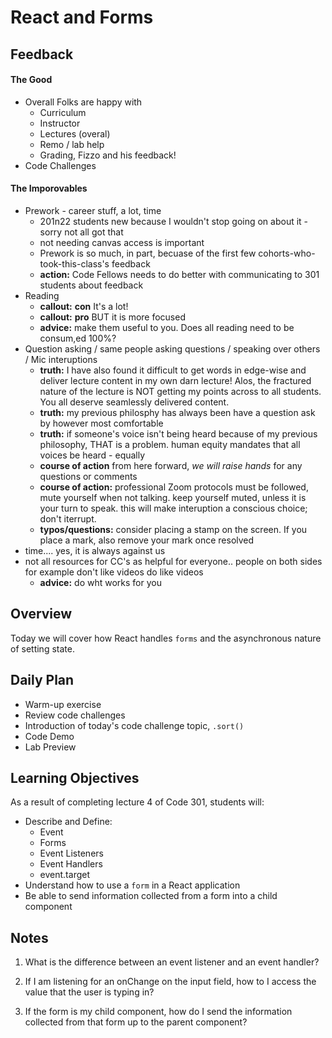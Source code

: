 # React and Forms

## Feedback

#### The Good

- Overall Folks are happy with
  - Curriculum
  - Instructor
  - Lectures (overal)
  - Remo / lab help
  - Grading, Fizzo and his feedback!
- Code Challenges

#### The Imporovables

- Prework - career stuff, a lot, time
  - 201n22 students new because I wouldn't stop going on about it - sorry not all got that
  - not needing canvas access is important
  - Prework is so much, in part, becuase of the first few cohorts-who-took-this-class's feedback
  - **action:** Code Fellows needs to do better with communicating to 301 students about feedback
- Reading
  - **callout:** **con** It's a lot!
  - **callout:** **pro** BUT it is more focused
  - **advice:** make them useful to you.  Does all reading need to be consum,ed 100%?
- Question asking / same people asking questions / speaking over others / Mic interuptions
  - **truth:** I have also found it difficult to get words in edge-wise and deliver lecture content in my own darn lecture! Alos, the fractured nature of the lecture is NOT getting my points across to all students.  You all deserve seamlessly delivered content.
  - **truth:** my previous philosphy has always been have a question ask by however most comfortable
  - **truth:** if someone's voice isn't being heard because of my previous philosophy, THAT is a problem.  human equity mandates that all voices be heard - equally
  - **course of action** from here forward, *we will raise hands* for any questions or comments
  - **course of action:** professional Zoom protocols must be followed, mute yourself when not talking.  keep yourself muted, unless it is your turn to speak.  this will make interuption a conscious choice; don't iterrupt.
  - **typos/questions:**  consider placing a stamp on the screen.  If you  place a mark, also remove your mark once resolved
- time.... yes, it is always against us
- not all resources for CC's as helpful for everyone..  people on both sides for example don't like videos do like videos 
  - **advice:** do wht works for you

## Overview

Today we will cover how React handles `forms` and the asynchronous nature of setting state.

## Daily Plan

- Warm-up exercise
- Review code challenges
- Introduction of today's code challenge topic, `.sort()`
- Code Demo
- Lab Preview

## Learning Objectives

As a result of completing lecture 4 of Code 301, students will:

- Describe and Define:
  - Event
  - Forms
  - Event Listeners
  - Event Handlers
  - event.target
- Understand how to use a `form` in a React application
- Be able to send information collected from a form into a child component

## Notes

1. What is the difference between an event listener and an event handler?

1. If I am listening for an onChange on the input field, how to I access the value that the user is typing in?

1. If the form is my child component, how do I send the information collected from that form up to the parent component?
